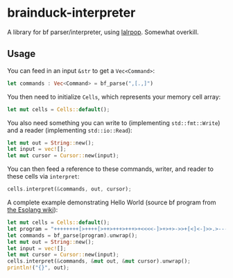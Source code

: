 # brainduck-interpreter

A library for bf parser/interpreter, using [lalrpop](https://github.com/lalrpop/lalrpop). Somewhat overkill.

## Usage

You can feed in an input `&str` to get a `Vec<Command>`:

```rust
let commands : Vec<Command> = bf_parse(",[.,]")
```

You then need to initialize `Cells`, which represents your memory cell array:

```rust
let mut cells = Cells::default();
```

You also need something you can write to (implementing `std::fmt::Write`) and a reader (implementing `std::io::Read`):

```rust
let mut out = String::new();
let input = vec![];
let mut cursor = Cursor::new(input);
```

You can then feed a reference to these commands, writer, and reader to these cells via `interpret`:

```rust
cells.interpret(&commands, out, cursor);
```

A complete example demonstrating Hello World (source bf program from
[the Esolang wiki](https://esolangs.org/wiki/Brainfuck#Hello.2C_World.21)):

```rust
let mut cells = Cells::default();
let program = "++++++++[>++++[>++>+++>+++>+<<<<-]>+>+>->>+[<]<-]>>.>---.+++++++..+++.>>.<-.<.+++.------.--------.>>+.>++.";
let commands = bf_parse(program).unwrap();
let mut out = String::new();
let input = vec![];
let mut cursor = Cursor::new(input);
cells.interpret(&commands, &mut out, &mut cursor).unwrap();
println!("{}", out);
```
